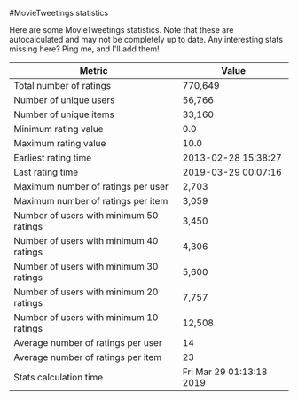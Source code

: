 #MovieTweetings statistics

Here are some MovieTweetings statistics. Note that these are autocalculated and may not be completely up to date. Any interesting stats missing here? Ping me, and I'll add them!

Metric | Value
--- | ---
Total number of ratings                 | 770,649
Number of unique users                  | 56,766
Number of unique items                  | 33,160
Minimum rating value                    | 0.0
Maximum rating value                    | 10.0
Earliest rating time                    | 2013-02-28 15:38:27
Last rating time                        | 2019-03-29 00:07:16
Maximum number of ratings per user      | 2,703
Maximum number of ratings per item      | 3,059
Number of users with minimum 50 ratings | 3,450
Number of users with minimum 40 ratings | 4,306
Number of users with minimum 30 ratings | 5,600
Number of users with minimum 20 ratings | 7,757
Number of users with minimum 10 ratings | 12,508
Average number of ratings per user      | 14
Average number of ratings per item      | 23
Stats calculation time                  | Fri Mar 29 01:13:18 2019

